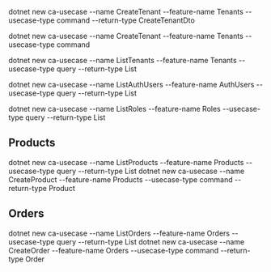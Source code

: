 ﻿dotnet new ca-usecase --name CreateTenant --feature-name Tenants --usecase-type command --return-type CreateTenantDto

dotnet new ca-usecase --name CreateTenant --feature-name Tenants --usecase-type command 

dotnet new ca-usecase --name ListTenants --feature-name Tenants --usecase-type query --return-type List<Tenant>

dotnet new ca-usecase --name ListAuthUsers --feature-name AuthUsers --usecase-type query --return-type List<AuthUsers>

dotnet new ca-usecase --name ListRoles --feature-name Roles --usecase-type query --return-type List<Role>

## Products
dotnet new ca-usecase --name ListProducts --feature-name Products --usecase-type query --return-type List<Product>
dotnet new ca-usecase --name CreateProduct --feature-name Products --usecase-type command --return-type Product

## Orders
dotnet new ca-usecase --name ListOrders --feature-name Orders --usecase-type query --return-type List<Order>
dotnet new ca-usecase --name CreateOrder --feature-name Orders --usecase-type command --return-type Order